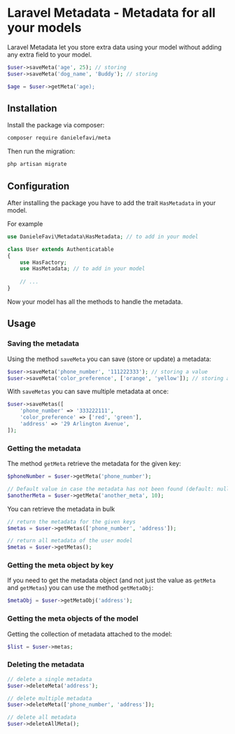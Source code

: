 # Laravel Metadata - Metadata for all your models

Laravel Metadata let you store extra data using your model without adding any extra field to your model.

```php
$user->saveMeta('age', 25); // storing
$user->saveMeta('dog_name', 'Buddy'); // storing

$age = $user->getMeta('age);
```

## Installation

Install the package via composer:

```sh
composer require danielefavi/meta
```

Then run the migration:

```sh
php artisan migrate
```

## Configuration

After installing the package you have to add the trait `HasMetadata` in your model.

For example 

```php
use DanieleFavi\Metadata\HasMetadata; // to add in your model

class User extends Authenticatable
{
    use HasFactory;
    use HasMetadata; // to add in your model
    
    // ...
}
```

Now your model has all the methods to handle the metadata.

## Usage

### Saving the metadata

Using the method `saveMeta` you can save (store or update) a metadata:

```php
$user->saveMeta('phone_number', '111222333'); // storing a value
$user->saveMeta('color_preference', ['orange', 'yellow']); // storing an array
```

With `saveMetas` you can save multiple metadata at once:

```php
$user->saveMetas([
    'phone_number' => '333222111',
    'color_preference' => ['red', 'green'],
    'address' => '29 Arlington Avenue',
]);
```

### Getting the metadata

The method `getMeta` retrieve the metadata for the given key:

```php
$phoneNumber = $user->getMeta('phone_number');

// Default value in case the metadata has not been found (default: null)
$anotherMeta = $user->getMeta('another_meta', 10);
```

You can retrieve the metadata in bulk 

```php
// return the metadata for the given keys
$metas = $user->getMetas(['phone_number', 'address']);

// return all metadata of the user model
$metas = $user->getMetas();
```

### Getting the meta object by key

If you need to get the metadata object (and not just the value as `getMeta` and `getMetas`) you can use the method `getMetaObj`:

```php
$metaObj = $user->getMetaObj('address');
```

### Getting the meta objects of the model

Getting the collection of metadata attached to the model:

```php
$list = $user->metas;
```

### Deleting the metadata

```php
// delete a single metadata
$user->deleteMeta('address');

// delete multiple metadata
$user->deleteMeta(['phone_number', 'address']);

// delete all metadata
$user->deleteAllMeta();
```